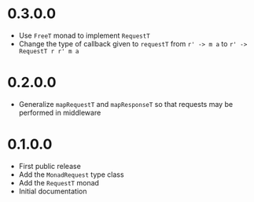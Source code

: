 # 0.3.0.0

* Use `FreeT` monad to implement `RequestT`
* Change the type of callback given to `requestT` from `r' -> m a` to `r' -> RequestT r r' m a`

# 0.2.0.0

* Generalize `mapRequestT` and `mapResponseT` so that requests may be performed in middleware

# 0.1.0.0

* First public release
* Add the `MonadRequest` type class
* Add the `RequestT` monad
* Initial documentation

